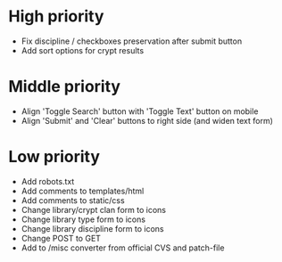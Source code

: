 # High priority
* Fix discipline / checkboxes preservation after submit button 
* Add sort options for crypt results
# Middle priority
* Align 'Toggle Search' button with 'Toggle Text' button on mobile
* Align 'Submit' and 'Clear' buttons to right side (and widen text form)
# Low priority
* Add robots.txt
* Add comments to templates/html
* Add comments to static/css
* Change library/crypt clan form to icons
* Change library type form to icons
* Change library discipline form to icons
* Change POST to GET
* Add to /misc converter from official CVS and patch-file
